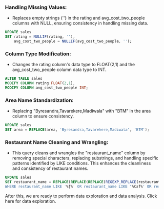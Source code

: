 ### Handling Missing Values: 
- Replaces empty strings ('') in the rating and avg_cost_two_people columns with NULL, ensuring consistency in handling missing data.

```sql
UPDATE sales
SET rating = NULLIF(rating, ''), 
    avg_cost_two_people = NULLIF(avg_cost_two_people, '');
 ```

### Column Type Modification:
- Changes the rating column's data type to FLOAT(2,1) and the avg_cost_two_people column data type to INT.
```sql
ALTER TABLE sales
MODIFY COLUMN rating FLOAT(2,1),
MODIFY COLUMN avg_cost_two_people INT;
 ```

### Area Name Standardization:
- Replacing "Byresandra,Tavarekere,Madiwala" with "BTM" in the area column to ensure consistency.
```sql
UPDATE sales 
SET area = REPLACE(area, 'Byresandra,Tavarekere,Madiwala', 'BTM');
 ```
### Restaurant Name Cleaning and Wrangling:
- This query cleans and wrangles the "restaurant_name" column by removing special characters, replacing substrings, and handling specific patterns identified by LIKE conditions. This enhances the cleanliness and consistency of restaurant names.
```sql
UPDATE sales
SET restaurant_name = REPLACE(REPLACE(REPLACE(REGEXP_REPLACE(restaurant_name, '[^a-zA-Z0-9-& \' - °]', ''),'Caf','Cafe'), '?', '\''), '\'', '')
WHERE restaurant_name LIKE '%ƒ%' OR restaurant_name LIKE '%Caf%' OR restaurant_name LIKE '%?s%' OR restaurant_name LIKE '\'%' OR restaurant_name LIKE '%~%';
 ```

After this, we are ready to perform data exploration and data analysis. Click here for data exploration.
